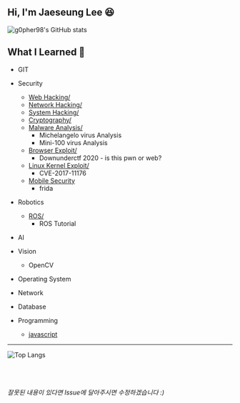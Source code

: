 Hi, I'm Jaeseung Lee 😆
------------------------

![g0pher98's GitHub stats](https://github-readme-stats.vercel.app/api?username=g0pher98&show_icons=true&theme=radical)


What I Learned 🧐
------------------------
- GIT
- Security
    - [Web Hacking/](/security/web-hacking/)
    - [Network Hacking/](/security/network-hacking/)
    - [System Hacking/](/security/system-hacking/)
    - [Cryptography/](/security/cryptography/)
    - [Malware Analysis/](/security/malware-analysis/)
        - Michelangelo virus Analysis
        - Mini-100 virus Analysis
    - [Browser Exploit/](/security/browser-exploit/)
        - Downunderctf 2020 - is this pwn or web?
    - [Linux Kernel Exploit/](/security/linux-kernel-exploit/)
        - CVE-2017-11176
    - [Mobile Security](/mobile/)
        - frida

- Robotics
    - [ROS/](/robotics/ros/)
        - ROS Tutorial

- AI

- Vision
    - OpenCV

- Operating System

- Network

- Database

- Programming
    - [javascript](/programming/javascript/)

----------------------------

![Top Langs](https://github-readme-stats.vercel.app/api/top-langs/?username=g0pher98&layout=compact&theme=radical)


<br><br><br>
*잘못된 내용이 있다면 Issue에 달아주시면 수정하겠습니다 :)*
<br><br>
